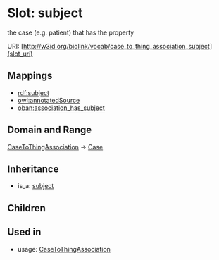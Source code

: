 # Slot: subject


the case (e.g. patient) that has the property

URI: [http://w3id.org/biolink/vocab/case_to_thing_association_subject](slot_uri)
## Mappings

 * [rdf:subject](http://purl.obolibrary.org/obo/rdf_subject)
 * [owl:annotatedSource](http://purl.obolibrary.org/obo/owl_annotatedSource)
 * [oban:association_has_subject](http://purl.obolibrary.org/obo/oban_association_has_subject)
## Domain and Range

[CaseToThingAssociation](CaseToThingAssociation.md) -> [Case](Case.md)
## Inheritance

 *  is_a: [subject](subject.md)
## Children

## Used in

 *  usage: [CaseToThingAssociation](CaseToThingAssociation.md)
